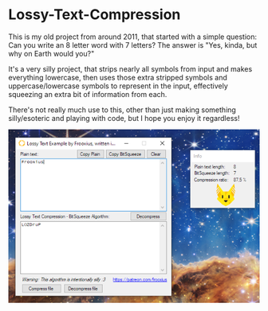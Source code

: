 # Lossy-Text-Compression
This is my old project from around 2011, that started with a simple question: Can you write an 8 letter word with 7 letters? The answer is "Yes, kinda, but why on Earth would you?"

It's a very silly project, that strips nearly all symbols from input and makes everything lowercase, then uses those extra stripped symbols and uppercase/lowercase symbols to represent in the input, effectively squeezing an extra bit of information from each.

There's not really much use to this, other than just making something silly/esoteric and playing with code, but I hope you enjoy it regardless!

![Screenshot](/Screenshot.png?raw=true)
